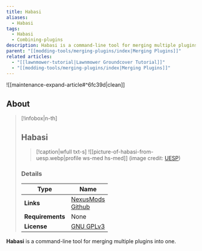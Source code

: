 ```yaml
---
title: Habasi
aliases:
  - Habasi
tags:
  - Habasi
  - Combining-plugins
description: Habasi is a command-line tool for merging multiple plugins into one.
parent: "[[modding-tools/merging-plugins/index|Merging Plugins]]"
related articles:
  - "[[lawnmower-tutorial|Lawnmower Groundcover Tutorial]]"
  - "[[modding-tools/merging-plugins/index|Merging Plugins]]"
---
```


![[maintenance-expand-article#^6fc39d|clean]]

## About

> [!infobox|n-th]
> 
> ## Habasi
> 
> > [!caption|wfull txt-s]
> > ![[picture-of-habasi-from-uesp.webp|profile ws-med hs-med]]
> > (image credit: [UESP](https://en.uesp.net/wiki/File:MW-npc-Sugar-Lips_Habasi.jpg))
> 
> ### Details
> 
> | Type | Name |
> | --- | --- |
> | **Links** | [NexusMods](https://www.nexusmods.com/morrowind/mods/53002)<br>[Github](https://github.com/alvazir/habasi/) |
> | **Requirements** | None |
> | **License** | [GNU GPLv3](https://github.com/alvazir/habasi/blob/master/LICENSE) |

**Habasi** is a command-line tool for merging multiple plugins into one.